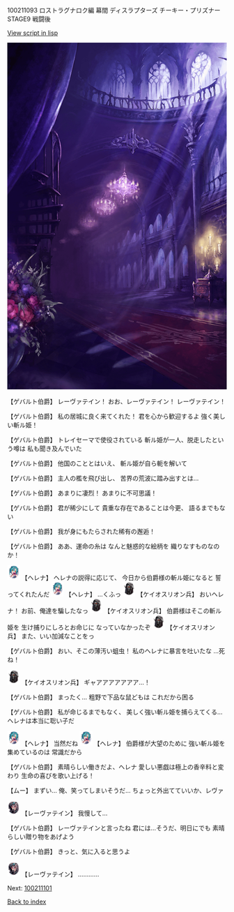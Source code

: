 100211093 ロストラグナロク編 幕間 ディスラプターズ  チーキー・プリズナー STAGE9 戦闘後

[View script in lisp](../scripts/100211093.txt)

![300_devil_room.png](../images/backgrounds/300_devil_room.png)

【ゲバルト伯爵】
レーヴァテイン！
おお、レーヴァテイン！
レーヴァテイン！

【ゲバルト伯爵】
私の居城に良く来てくれた！
君を心から歓迎するよ
強く美しい斬ル姫！

【ゲバルト伯爵】
トレイセーマで使役されている
斬ル姫が一人、脱走したという噂は
私も聞き及んでいた

【ゲバルト伯爵】
他国のこととはいえ、
斬ル姫が自ら軛を解いて

【ゲバルト伯爵】
主人の檻を飛び出し、
苦界の荒波に踏み出すとは…

【ゲバルト伯爵】
あまりに凄烈！
あまりに不可思議！

【ゲバルト伯爵】
君が稀少にして
貴重な存在であることは今更、
語るまでもない

【ゲバルト伯爵】
我が身にもたらされた稀有の邂逅！

【ゲバルト伯爵】
ああ、運命の糸は
なんと魅惑的な絵柄を
織りなすものなのか！

<img src="../images/units/3302811.png" alt="3302811.png" height="34"/>
【ヘレナ】
ヘレナの説得に応じて、
今日から伯爵様の斬ル姫になると
誓ってくれたんだ

<img src="../images/units/3302811.png" alt="3302811.png" height="34"/>
【ヘレナ】
…くふっ

<img src="../images/units/3820001.png" alt="3820001.png" height="34"/>
【ケイオスリオン兵】
おいヘレナ！
お前、俺達を騙したなっ

<img src="../images/units/3820001.png" alt="3820001.png" height="34"/>
【ケイオスリオン兵】
伯爵様はそこの斬ル姫を
生け捕りにしろとお命じに
なっていなかったぞ

<img src="../images/units/3820001.png" alt="3820001.png" height="34"/>
【ケイオスリオン兵】
また、いい加減なことをっ

【ゲバルト伯爵】
おい、そこの薄汚い蛆虫！
私のヘレナに暴言を吐いたな
…死ね！

<img src="../images/units/3820001.png" alt="3820001.png" height="34"/>
【ケイオスリオン兵】
ギャアアアアアアア…！

【ゲバルト伯爵】
まったく…
粗野で下品な鼠どもは
これだから困る

【ゲバルト伯爵】
私が命じるまでもなく、
美しく強い斬ル姫を捕らえてくる…
ヘレナは本当に聡い子だ

<img src="../images/units/3302811.png" alt="3302811.png" height="34"/>
【ヘレナ】
当然だね

<img src="../images/units/3302811.png" alt="3302811.png" height="34"/>
【ヘレナ】
伯爵様が大望のために
強い斬ル姫を集めているのは
常識だから

【ゲバルト伯爵】
素晴らしい働きだよ、ヘレナ
愛しい悪戯は極上の香辛料と変わり
生命の喜びを歌い上げる！

【ムー】
まずい…
俺、笑ってしまいそうだ…
ちょっと外出てていいか、レヴァ

<img src="../images/units/3100211.png" alt="3100211.png" height="34"/>
【レーヴァテイン】
我慢して…

【ゲバルト伯爵】
レーヴァテインと言ったね
君には…そうだ、明日にでも
素晴らしい贈り物をあげよう

【ゲバルト伯爵】
きっと、気に入ると思うよ

<img src="../images/units/3100211.png" alt="3100211.png" height="34"/>
【レーヴァテイン】
…………

Next: [100211101](100211101.md)

[Back to index](index.md)
